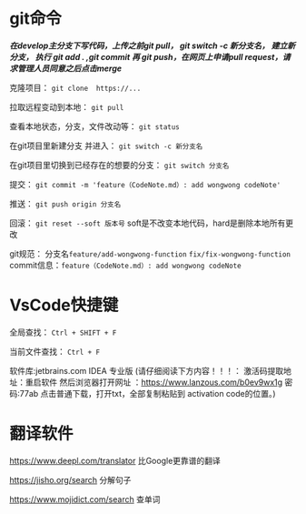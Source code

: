# git命令

***在develop主分支下写代码，上传之前git pull， git switch -c 新分支名， 建立新分支，  执行 git add . ,git commit 再 git push，在网页上申请pull request，请求管理人员同意之后点击merge*** 

克隆项目： `git clone  https://...`

拉取远程变动到本地： `git pull`

查看本地状态，分支，文件改动等： `git status`

在git项目里新建分支 并进入： `git switch -c 新分支名`

在git项目里切换到已经存在的想要的分支： `git switch 分支名`

提交： `git commit -m 'feature（CodeNote.md）: add wongwong codeNote' `

推送： `git push origin 分支名 `

回滚： `git reset --soft 版本号` soft是不改变本地代码，hard是删除本地所有更改

git规范： 分支名`feature/add-wongwong-function`
`fix/fix-wongwong-function`
commit信息：`feature（CodeNote.md）: add wongwong codeNote`


# VsCode快捷键

全局查找： `Ctrl + SHIFT + F  `
 
当前文件查找： `Ctrl + F `

软件库:jetbrains.com
IDEA 专业版
(请仔细阅读下方内容！！！：
激活码提取地址：重启软件  然后浏览器打开网址 ：https://www.lanzous.com/b0ev9wx1g 
密码:77ab 点击普通下载，打开txt，全部复制粘贴到 activation code的位置。)


# 翻译软件
https://www.deepl.com/translator  比Google更靠谱的翻译

https://jisho.org/search     分解句子

https://www.mojidict.com/search   查单词

